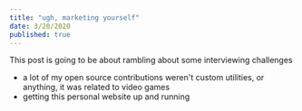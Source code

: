 ```yaml
---
title: "ugh, marketing yourself"
date: 3/20/2020
published: true
---
```


This post is going to be about rambling about some interviewing challenges

- a lot of my open source contributions weren't custom utilities, or anything, it was related to video games
- getting this personal website up and running
